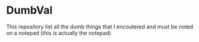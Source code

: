 # DumbVal
This repository list all the dumb things that I encoutered and must be noted on a notepad (this is actually the notepad)

